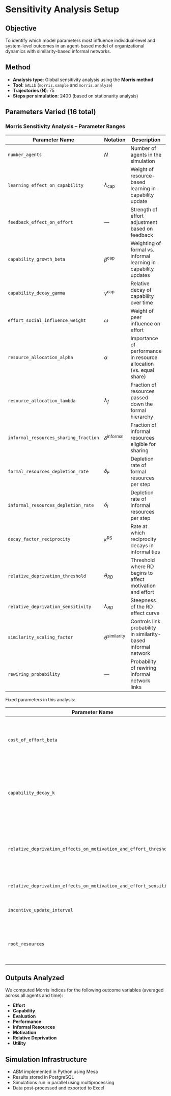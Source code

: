 # Sensitivity Analysis Setup

## Objective

To identify which model parameters most influence individual-level and system-level outcomes in an agent-based model of organizational dynamics with similarity-based informal networks.

## Method

- **Analysis type**: Global sensitivity analysis using the **Morris method**
- **Tool**: `SALib` (`morris.sample` and `morris.analyze`)
- **Trajectories (N)**: 75
- **Steps per simulation**: 2400 (based on stationarity analysis)

## Parameters Varied (16 total)

### Morris Sensitivity Analysis – Parameter Ranges

| Parameter Name | Notation | Description | Range |
|----------------|----------|-------------|--------|
| `number_agents` | $N$ | Number of agents in the simulation | 20 – 60 |
| `learning_effect_on_capability` | $\lambda_{\text{cap}}$ | Weight of resource-based learning in capability update | 0.05 – 0.3 |
| `feedback_effect_on_effort` | — | Strength of effort adjustment based on feedback | 0.1 – 0.5 |
| `capability_growth_beta` | $\beta^{\text{cap}}$ | Weighting of formal vs. informal learning in capability updates | 0.1 – 1.0 |
| `capability_decay_gamma` | $\gamma^{\text{cap}}$ | Relative decay of capability over time | 0.01 – 0.2 |
| `effort_social_influence_weight` | $\omega$ | Weight of peer influence on effort | 0.01 – 0.2 |
| `resource_allocation_alpha` | $\alpha$ | Importance of performance in resource allocation (vs. equal share) | 0.1 – 1.0 |
| `resource_allocation_lambda` | $\lambda_f$ | Fraction of resources passed down the formal hierarchy | 0.1 – 0.9 |
| `informal_resources_sharing_fraction` | $\delta^{\text{informal}}$ | Fraction of informal resources eligible for sharing | 0.05 – 0.3 |
| `formal_resources_depletion_rate` | $\delta_F$ | Depletion rate of formal resources per step | 0.3 – 0.8 |
| `informal_resources_depletion_rate` | $\delta_I$ | Depletion rate of informal resources per step | 0.01 – 0.4 |
| `decay_factor_reciprocity` | $\kappa^{\text{RS}}$ | Rate at which reciprocity decays in informal ties | 0.01 – 0.2 |
| `relative_deprivation_threshold` | $\theta_{RD}$ | Threshold where RD begins to affect motivation and effort | 0.3 – 0.7 |
| `relative_deprivation_sensitivity` | $\lambda_{RD}$ | Steepness of the RD effect curve | 5 – 15 |
| `similarity_scaling_factor` | $\theta^{\text{similarity}}$ | Controls link probability in similarity-based informal network | 1 – 4 |
| `rewiring_probability` | — | Probability of rewiring informal network links | 0.01 – 0.2 |


Fixed parameters in this analysis: 

| Parameter Name | Notation | Description | Value |
|----------------|----------|-------------|--------|
| `cost_of_effort_beta` | $ \beta_c $ | Slope parameter in the logistic function linking motivation to cost of effort | 2 |
| `capability_decay_k` | $ \kappa^{\text{cap}} $ | Parameter determining how rapidly learning efficiency declines with increasing capability | 2 |
| `relative_deprivation_effects_on_motivation_and_effort_threshold` | $ \theta_{RD} $ | Threshold beyond which relative deprivation significantly reduces motivation | 0.5 |
| `relative_deprivation_effects_on_motivation_and_effort_sensitivity` | $ \lambda_{RD} $ | Steepness of the RD effect curve | 5 |
| `incentive_update_interval` | $ T_{\mathcal{I}} $ | Time steps between incentive updates | 5 |
| `root_resources` | $ R_{\text{root}} $ | Resources of root agent that are further allocated to subordinates | 100 |



## Outputs Analyzed

We computed Morris indices for the following outcome variables (averaged across all agents and time):

- **Effort**
- **Capability**
- **Evaluation**
- **Performance**
- **Informal Resources**
- **Motivation**
- **Relative Deprivation**
- **Utility**

## Simulation Infrastructure

- ABM implemented in Python using Mesa
- Results stored in PostgreSQL
- Simulations run in parallel using multiprocessing
- Data post-processed and exported to Excel


